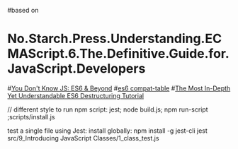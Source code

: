 #based on 
# No.Starch.Press.Understanding.ECMAScript.6.The.Definitive.Guide.for.JavaScript.Developers
#[You Don't Know JS: ES6 & Beyond](https://github.com/getify/You-Dont-Know-JS/tree/master/es6%20%26%20beyond)
#[es6 compat-table](http://kangax.github.io/compat-table/es6/)
#[The Most In-Depth Yet Understandable ES6 Destructuring Tutorial](http://untangled.io/in-depth-es6-destructuring-with-assembled-avengers/?utm_source=javascriptweekly&utm_medium=email)

// different style to run npm script: jest; node build.js; npm run-script <pkg> <stage>;scripts/install.js

test a single file using Jest:
install globally: npm install -g jest-cli
jest src/9_Introducing JavaScript Classes/1_class_test.js